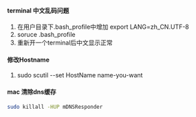 
#### terminal 中文乱码问题
1. 在用户目录下.bash_profile中增加 export LANG=zh_CN.UTF-8
2. soruce .bash_profile
3. 重新开一个terminal后中文显示正常

#### 修改Hostname
1. sudo scutil --set HostName name-you-want

#### mac 清除dns缓存
``` bash
sudo killall -HUP mDNSResponder
```
